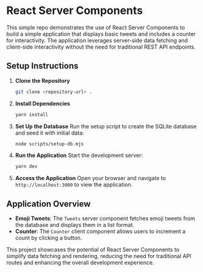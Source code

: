# React Server Components

This simple repo demonstrates the use of React Server Components to build a simple application that displays basic tweets and includes a counter for interactivity. The application leverages server-side data fetching and client-side interactivity without the need for traditional REST API endpoints.

## Setup Instructions

1. **Clone the Repository**
   ```bash
   git clone <repository-url> .
   ```

2. **Install Dependencies**
   ```bash
   yarn install
   ```

3. **Set Up the Database**
   Run the setup script to create the SQLite database and seed it with initial data:
   ```bash
   node scripts/setup-db.mjs
   ```

4. **Run the Application**
   Start the development server:
   ```bash
   yarn dev
   ```

5. **Access the Application**
   Open your browser and navigate to `http://localhost:3000` to view the application.

## Application Overview

- **Emoji Tweets**: The `Tweets` server component fetches emoji tweets from the database and displays them in a list format.
- **Counter**: The `Counter` client component allows users to increment a count by clicking a button.

This project showcases the potential of React Server Components to simplify data fetching and rendering, reducing the need for traditional API routes and enhancing the overall development experience.
